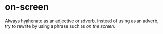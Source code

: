 # on-screen

Always hyphenate as an adjective or adverb. Instead of using as an adverb, try to rewrite by using a phrase such as *on the screen*.
